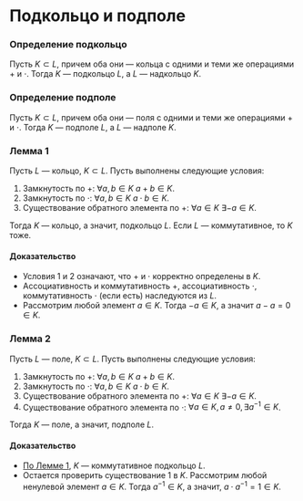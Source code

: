 # Подкольцо и подполе

### **Определение** подкольцо

Пусть $K \subset L$, причем оба они — кольца с одними и теми же операциями $+$ и $\cdot$. Тогда $K$ — подкольцо $L$, а
$L$ — надкольцо $K$.

### **Определение** подполе

Пусть $K \subset L$, причем оба они — поля с одними и теми же операциями $+$ и $\cdot$. Тогда $K$ — подполе $L$, а $L$ —
надполе $K$.

### **Лемма 1**

Пусть $L$ — кольцо, $K \subset L$. Пусть выполнены следующие условия:

1. Замкнутость по $+$: $\forall a, b \in K \ a + b \in K$.
2. Замкнутость по $\cdot$: $\forall a, b \in K \ a \cdot b \in K$.
3. Существование обратного элемента по $+$: $\forall a \in K \ \exists -a \in K$.

Тогда $K$ — кольцо, а значит, подкольцо $L$. Если $L$ — коммутативное, то $K$ тоже.

#### **Доказательство**

+ Условия 1 и 2 означают, что $+$ и $\cdot$ корректно определены в $K$.
+ Ассоциативность и коммутативность $+$, ассоциативность $\cdot$, коммутативность $\cdot$ (если есть) наследуются из
  $L$.
+ Рассмотрим любой элемент $a \in K$. Тогда $-a \in K$, а значит $a - a = 0 \in K$.

### **Лемма 2**

Пусть $L$ — поле, $K \subset L$. Пусть выполнены следующие условия:

1. Замкнутость по $+$: $\forall a, b \in K \ a + b \in K$.
2. Замкнутость по $\cdot$: $\forall a, b \in K \ a \cdot b \in K$.
3. Существование обратного элемента по $+$: $\forall a \in K \ \exists -a \in K$.
4. Существование обратного элемента по $\cdot$: $\forall a \in K, a \neq 0, \exists a^{-1} \in K$.

Тогда $K$ — поле, а значит, подполе $L$.

#### **Доказательство**

+ [По Лемме 1](#лемма-1), $K$ — коммутативное подкольцо $L$.
+ Остается проверить существование $1$ в $K$. Рассмотрим любой ненулевой элемент $a \in K$. Тогда $a^{-1} \in K$, а
  значит, $a \cdot a^{-1} = 1 \in K$.
